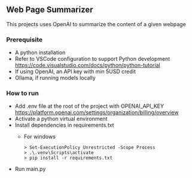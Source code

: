 ## Web Page Summarizer

This projects uses OpenAI to summarize the content of a given webpage

### Prerequisite

 - A python installation
 - Refer to VSCode configuration to support Python development https://code.visualstudio.com/docs/python/python-tutorial
 - If using OpenAI, an API key with min 5USD credit
 - Ollama, if running models locally

### How to run

- Add .env file at the root of the project with OPENAI_API_KEY https://platform.openai.com/settings/organization/billing/overview
- Activate a python virtual environment
- Install dependencies in requirements.txt
    - For windows

        ```
        > Set-ExecutionPolicy Unrestricted -Scope Process
        > .\.venv\Scripts\activate
        > pip install -r requirements.txt
        ```
- Run main.py
